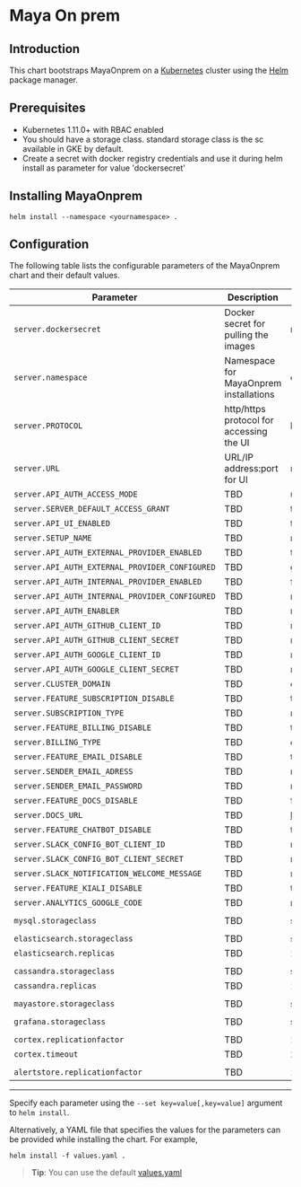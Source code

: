 Maya On prem
=====================


Introduction
------------

This chart bootstraps MayaOnprem on a [Kubernetes](http://kubernetes.io) cluster using the [Helm](https://helm.sh) package manager.

## Prerequisites
- Kubernetes 1.11.0+ with RBAC enabled
- You should have a storage class. standard storage class is the sc available in GKE by default.
- Create a secret with docker registry credentials and use it during helm install as parameter for value 'dockersecret'

## Installing MayaOnprem
```
helm install --namespace <yournamespace> .
```

## Configuration

The following table lists the configurable parameters of the MayaOnprem chart and their default values.

| Parameter                                       | Description                                   | Default                                   |
| ------------------------------------------------|-----------------------------------------------| ------------------------------------------|
| `server.dockersecret`                           | Docker secret for pulling the images          |      none                                 |
| `server.namespace`                              | Namespace for MayaOnprem installations  |      default                              |
| `server.PROTOCOL`                               | http/https protocol for accessing the UI      |      http                                 |
| `server.URL`                                    | URL/IP address:port for UI                    |      none                                 |
| `server.API_AUTH_ACCESS_MODE`                   | TBD                                           |      unrestricted                         |
| `server.SERVER_DEFAULT_ACCESS_GRANT`            | TBD                                           |      true                                 |
| `server.API_UI_ENABLED`                         | TBD                                           |      true                                 |
| `server.SETUP_NAME`                             | TBD                                           |      mayaonprem                     |
| `server.API_AUTH_EXTERNAL_PROVIDER_ENABLED`     | TBD                                           |      true                                 |
| `server.API_AUTH_EXTERNAL_PROVIDER_CONFIGURED`  | TBD                                           |      githubconfig                         |
| `server.API_AUTH_INTERNAL_PROVIDER_ENABLED`     | TBD                                           |      false                                |
| `server.API_AUTH_INTERNAL_PROVIDER_CONFIGURED`  | TBD                                           |      none                                 |
| `server.API_AUTH_ENABLER`                       | TBD                                           |      none                                 |
| `server.API_AUTH_GITHUB_CLIENT_ID`              | TBD                                           |      none                                 |
| `server.API_AUTH_GITHUB_CLIENT_SECRET`          | TBD                                           |      none                                 |
| `server.API_AUTH_GOOGLE_CLIENT_ID`              | TBD                                           |      none                                 |
| `server.API_AUTH_GOOGLE_CLIENT_SECRET`          | TBD                                           |      none                                 |
| `server.CLUSTER_DOMAIN`                         | TBD                                           |      cluster.local                        |
| `server.FEATURE_SUBSCRIPTION_DISABLE`           | TBD                                           |      true                                 |
| `server.SUBSCRIPTION_TYPE`                      | TBD                                           |      none                                 |
| `server.FEATURE_BILLING_DISABLE`                | TBD                                           |      true                                 |
| `server.BILLING_TYPE`                           | TBD                                           |      external                             |
| `server.FEATURE_EMAIL_DISABLE`                  | TBD                                           |      true                                 |
| `server.SENDER_EMAIL_ADRESS`                    | TBD                                           |      none                                 |
| `server.SENDER_EMAIL_PASSWORD`                  | TBD                                           |      none                                 |
| `server.FEATURE_DOCS_DISABLE`                   | TBD                                           |      false                                |
| `server.DOCS_URL`                               | TBD                                           |      https://docs.mayaonline.io           |
| `server.FEATURE_CHATBOT_DISABLE`                | TBD                                           |      true                                 |
| `server.SLACK_CONFIG_BOT_CLIENT_ID`             | TBD                                           |      none                                 |
| `server.SLACK_CONFIG_BOT_CLIENT_SECRET`         | TBD                                           |      none                                 |
| `server.SLACK_NOTIFICATION_WELCOME_MESSAGE`     | TBD                                           |      none                                 |
| `server.FEATURE_KIALI_DISABLE`                  | TBD                                           |      true                                 |
| `server.ANALYTICS_GOOGLE_CODE`                  | TBD                                           |      none                                 |
|                                                 |                                               |                                           |
| `mysql.storageclass`                            | TBD                                           |      standard
|                                                 |                                               |                                           |
| `elasticsearch.storageclass`                    | TBD                                           |      standard
| `elasticsearch.replicas`                        | TBD                                           |      1                                    |
|                                                 |                                               |                                           |
| `cassandra.storageclass`                        | TBD                                           |      standard
| `cassandra.replicas`                            | TBD                                           |      1                                    |
|                                                 |                                               |                                           |
| `mayastore.storageclass`                        | TBD                                           |      standard
|                                                 |                                               |                                           |
| `grafana.storageclass`                          | TBD                                           |      standard
|                                                 |                                               |                                           |
| `cortex.replicationfactor`                      | TBD                                           |      1                                    |
| `cortex.timeout`                                | TBD                                           |      20s                                  |
|                                                 |                                               |                                           |
| `alertstore.replicationfactor`                  | TBD                                           |      1                                    |
-----------------------------------------------------------------------------------------------------------------------------------------------


Specify each parameter using the `--set key=value[,key=value]` argument to `helm install`.

Alternatively, a YAML file that specifies the values for the parameters can be provided while installing the chart. For example,

```shell
helm install -f values.yaml .
```

> **Tip**: You can use the default [values.yaml](values.yaml)
